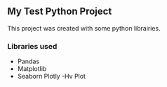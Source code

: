 ## My Test Python Project
This project was created with some python librairies.

### Libraries used 
- Pandas
- Matplotlib
- Seaborn
Plotly
-Hv Plot